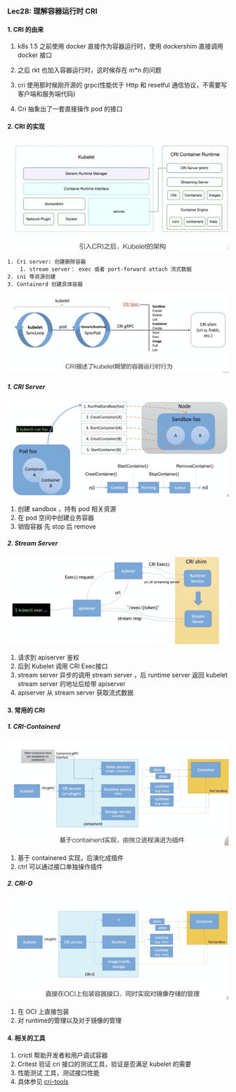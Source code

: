 ### Lec28: 理解容器运行时 CRI

#### 1. CRI 的由来

1. k8s 1.5 之前使用 docker 直接作为容器运行时，使用 dockershim 直接调用 docker 接口

2. 之后 rkt 也加入容器运行时，这时候存在 m*n 的问题

3. cri 使用那时候刚开源的 grpc(性能优于 Http 和 resetful 通信协议，不需要写客户端和服务端代码)
4. Cri 抽象出了一套直接操作 pod 的接口

#### 2. CRI 的实现

![image-20200329170854045](./images/image-20200329170854045.png)

 	1. Cri server: 创建删除容器
      	1. stream server： exec 或者 port-forward attach 流式数据
 	2. cni 等资源创建
 	3. Containerd 创建具体容器

![image-20200329171446481](./images/image-20200329171446481.png)

##### 1. CRI Server

![image-20200329171542426](./images/image-20200329171542426.png)

1. 创建 sandbox ，持有 pod 相关资源
2. 在 pod 空间中创建业务容器
3. 销毁容器 先 stop 后 remove

##### 2. Stream Server

![image-20200329171827844](./images/image-20200329171827844.png)

1. 请求到 apiserver 鉴权
2. 后到 Kubelet 调用 CRI Exec接口
3. stream server 异步的调用 stream server ，后 runtime server 返回 kubelet stream server 的地址后给带 apiserver
4. apiserver 从 stream server 获取流式数据

#### 3. 常用的 CRI

##### 1. CRI-Containerd

![image-20200329172529239](./images/image-20200329172529239.png)

1. 基于 containered 实现，后演化成插件
2. ctrl 可以通过接口单独操作插件

##### 2. CRI-O

![image-20200329172821869](./images/image-20200329172821869.png)

1. 在 OCI 上直接包装
2. 对 runtime的管理以及对于镜像的管理

#### 4. 相关的工具

1. crictl 帮助开发者和用户调试容器
2. Critest 验证 cri 接口的测试工具，验证是否满足 kubelet 的需要
3. 性能测试 工具，测试接口性能
4. 具体参见 [cri-tools](https://github.com/kubernetes-sigs/cri-tools)